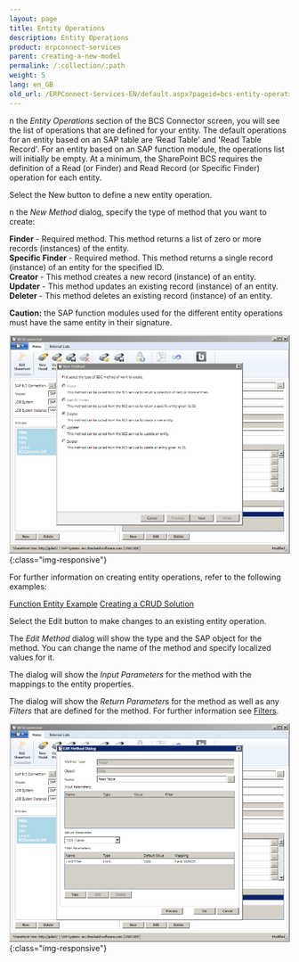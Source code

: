 ```yaml
---
layout: page
title: Entity Operations
description: Entity Operations
product: erpconnect-services
parent: creating-a-new-model
permalink: /:collection/:path
weight: 5
lang: en_GB
old_url: /ERPConnect-Services-EN/default.aspx?pageid=bcs-entity-operations
---
```


n the *Entity Operations* section of the BCS Connector screen, you will see the list of operations that are defined for your entity. The default operations for an entity based on an SAP table are ‘Read Table' and 'Read Table Record'. For an entity based on an SAP function module, the operations list will initially be empty. At a minimum, the SharePoint BCS requires the definition of a Read (or Finder) and Read Record (or Specific Finder) operation for each entity.

Select the New button to define a new entity operation.

n the *New Method* dialog, specify the type of method that you want to create:

**Finder** -	 Required method. This method returns a list of zero or more records (instances) of the entity.<br>
**Specific Finder** -	 Required method. This method returns a single record (instance) of an entity for the specified ID.<br>
**Creator** -	 This method creates a new record (instance) of an entity.<br>
**Updater** -	 This method updates an existing record (instance) of an entity.<br>
**Deleter** -	 This method deletes an existing record (instance) of an entity.

**Caution:** the SAP function modules used for the different entity operations must have the same entity in their signature.

![BCS-Generic-New-Method](/img/content/BCS-Generic-New-Method.png){:class="img-responsive"}

For further information on creating entity operations, refer to the following examples:

[Function Entity Example]()
[Creating a CRUD Solution]()

Select the Edit button to make changes to an existing entity operation.

The *Edit Method* dialog will show the type and the SAP object for the method. You can change the name of the method and specify localized values for it.

The dialog will show the *Input Parameters* for the method with the mappings to the entity properties.

The dialog will show the *Return Parameters* for the method as well as any *Filters* that are defined for the method. For further information see [Filters]().

![BCS-Generic-Edit-Method](/img/content/BCS-Generic-Edit-Method.png){:class="img-responsive"}



